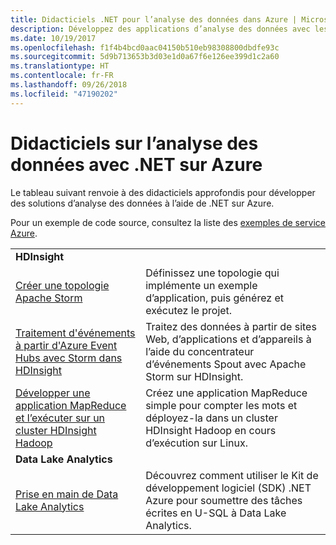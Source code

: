```yaml
---
title: Didacticiels .NET pour l’analyse des données dans Azure | Microsoft Docs
description: Développez des applications d’analyse des données avec les services Microsoft Azure.
ms.date: 10/19/2017
ms.openlocfilehash: f1f4b4bcd0aac04150b510eb98308800dbdfe93c
ms.sourcegitcommit: 5d9b713653b3d03e1d0a67f6e126ee399d1c2a60
ms.translationtype: HT
ms.contentlocale: fr-FR
ms.lasthandoff: 09/26/2018
ms.locfileid: "47190202"
---
```

# <a name="data-analytics-tutorials-with-net-on-azure"></a>Didacticiels sur l’analyse des données avec .NET sur Azure

Le tableau suivant renvoie à des didacticiels approfondis pour développer des solutions d’analyse des données à l’aide de .NET sur Azure. 

Pour un exemple de code source, consultez la liste des [exemples de service Azure](https://azure.microsoft.com/resources/samples/?platform=dotnet).

| | |
|---|---|
| **HDInsight** | |
| [Créer une topologie Apache Storm][1] | Définissez une topologie qui implémente un exemple d’application, puis générez et exécutez le projet. | 
| [Traitement d'événements à partir d'Azure Event Hubs avec Storm dans HDInsight][2] | Traitez des données à partir de sites Web, d’applications et d’appareils à l’aide du concentrateur d’événements Spout avec Apache Storm sur HDInsight.
| [Développer une application MapReduce et l’exécuter sur un cluster HDInsight Hadoop][3] | Créez une application MapReduce simple pour compter les mots et déployez-la dans un cluster HDInsight Hadoop en cours d’exécution sur Linux. |
| **Data Lake Analytics** | |
| [Prise en main de Data Lake Analytics][4] | Découvrez comment utiliser le Kit de développement logiciel (SDK) .NET Azure pour soumettre des tâches écrites en U-SQL à Data Lake Analytics.|


[1]: /azure/hdinsight/hdinsight-storm-develop-csharp-event-hub-topology
[2]: /azure/hdinsight/hdinsight-storm-develop-csharp-visual-studio-topology
[3]: /azure/hdinsight/hdinsight-hadoop-dotnet-csharp-mapreduce-streaming
[4]: /azure/data-lake-analytics/data-lake-analytics-get-started-net-sdk